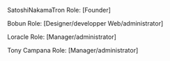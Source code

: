 

SatoshiNakamaTron
Role: [Founder]

Bobun
Role: [Designer/developper Web/administrator]

Loracle
Role: [Manager/administrator]

Tony Campana
Role: [Manager/administrator]

